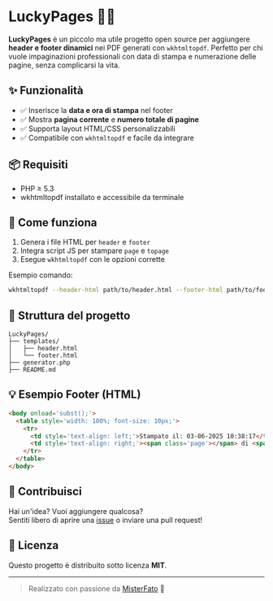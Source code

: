
# LuckyPages 📄✨

**LuckyPages** è un piccolo ma utile progetto open source per aggiungere **header e footer dinamici** nei PDF generati con `wkhtmltopdf`. Perfetto per chi vuole impaginazioni professionali con data di stampa e numerazione delle pagine, senza complicarsi la vita.

## ✨ Funzionalità

- ✅ Inserisce la **data e ora di stampa** nel footer
- ✅ Mostra **pagina corrente** e **numero totale di pagine**
- ✅ Supporta layout HTML/CSS personalizzabili
- ✅ Compatibile con `wkhtmltopdf` e facile da integrare

## 📦 Requisiti

- PHP ≥ 5.3
- wkhtmltopdf installato e accessibile da terminale

## 🚀 Come funziona

1. Genera i file HTML per `header` e `footer`
2. Integra script JS per stampare `page` e `topage`
3. Esegue `wkhtmltopdf` con le opzioni corrette

Esempio comando:
```bash
wkhtmltopdf --header-html path/to/header.html --footer-html path/to/footer.html input.html output.pdf
```

## 📁 Struttura del progetto

```
LuckyPages/
├── templates/
│   ├── header.html
│   └── footer.html
├── generator.php
├── README.md
```

## 💡 Esempio Footer (HTML)
```html
<body onload='subst();'>
  <table style='width: 100%; font-size: 10px;'>
    <tr>
      <td style='text-align: left;'>Stampato il: 03-06-2025 10:38:17</td>
      <td style='text-align: right;'><span class='page'></span> di <span class='topage'></span></td>
    </tr>
  </table>
</body>
```

## 🤝 Contribuisci

Hai un'idea? Vuoi aggiungere qualcosa?  
Sentiti libero di aprire una [issue](https://github.com/MisterFato/LuckyPages/issues) o inviare una pull request!

## 📜 Licenza

Questo progetto è distribuito sotto licenza **MIT**.

---

> Realizzato con passione da [MisterFato](https://github.com/MisterFato) 💙
